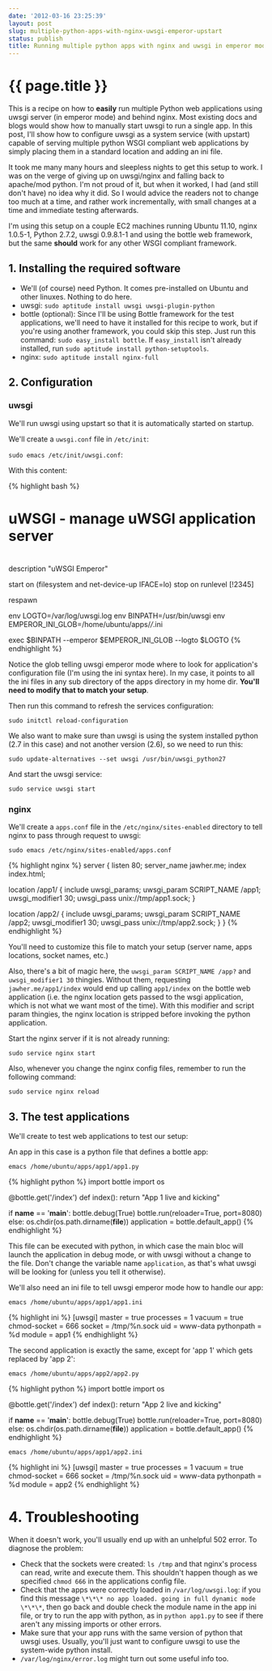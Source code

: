 ```yaml
---
date: '2012-03-16 23:25:39'
layout: post
slug: multiple-python-apps-with-nginx-uwsgi-emperor-upstart
status: publish
title: Running multiple python apps with nginx and uwsgi in emperor mode
---
```


{{ page.title }}
================

This is a recipe on how to **easily** run multiple Python web applications using uwsgi server (in emperor mode) and behind nginx.
Most existing docs and blogs would show how to manually start uwsgi to run a single app. In this post, I'll show how to configure uwsgi as a system service (with upstart) capable of serving multiple python WSGI compliant web applications by simply placing them in a standard location and adding an ini file.

It took me many many hours and sleepless nights to get this setup to work. I was on the verge of giving up on uwsgi/nginx and falling back to apache/mod python. I'm not proud of it, but when it worked, I had (and still don't have) no idea why it did. So I would advice the readers not to change too much at a time, and rather work incrementally, with small changes at a time and immediate testing afterwards.

I'm using this setup on a couple EC2 machines running Ubuntu 11.10, nginx 1.0.5-1, Python 2.7.2, uwsgi 0.9.8.1-1 and using the bottle web framework, but the same **should** work for any other WSGI compliant framework.


## 1. Installing the required software

* We'll (of course) need Python. It comes pre-installed on Ubuntu and other linuxes. Nothing to do here.
* uwsgi: `sudo aptitude install uwsgi uwsgi-plugin-python`
* bottle (optional): Since I'll be using Bottle framework for the test applications, we'll need to have it installed for this recipe to work, but if you're using another framework, you could skip this step. Just run this command: `sudo easy_install bottle`. If `easy_install` isn't already installed, run `sudo aptitude install python-setuptools`.
* nginx: `sudo aptitude install nginx-full`

## 2. Configuration
### uwsgi
We'll run uwsgi using upstart so that it is automatically started on startup.

We'll create a `uwsgi.conf` file in `/etc/init`:

`sudo emacs /etc/init/uwsgi.conf`:

With this content:

{% highlight bash %}
# uWSGI - manage uWSGI application server                                                                                                                                                                
#                                                                                                                                                                                                    

description     "uWSGI Emperor"

start on (filesystem and net-device-up IFACE=lo)
stop on runlevel [!2345]

respawn

env LOGTO=/var/log/uwsgi.log
env BINPATH=/usr/bin/uwsgi
env EMPEROR_INI_GLOB=/home/ubuntu/apps/*/*.ini

exec $BINPATH --emperor $EMPEROR_INI_GLOB --logto $LOGTO
{% endhighlight %}

Notice the glob telling uwsgi emperor mode where to look for application's configuration file (I'm using the ini syntax here). In my case, it points to all the ini files in any sub directory of the apps directory in my home dir. **You'll need to modify that to match your setup**.

Then run this command to refresh the services configuration:

`sudo initctl reload-configuration`

We also want to make sure than uwsgi is using the system installed python (2.7 in this case) and not another version (2.6), so we need to run this:

`sudo update-alternatives --set uwsgi /usr/bin/uwsgi_python27`

And start the uwsgi service:

`sudo service uwsgi start`

### nginx
We'll create a `apps.conf` file in the `/etc/nginx/sites-enabled` directory to tell nginx to pass through request to uwsgi:

`sudo emacs /etc/nginx/sites-enabled/apps.conf`

{% highlight nginx %}
server {
  listen 80;
  server_name jawher.me;
  index index.html;

  location /app1/ {
    include uwsgi_params;
    uwsgi_param SCRIPT_NAME /app1;
    uwsgi_modifier1 30;
    uwsgi_pass unix://tmp/app1.sock;
  }

  location /app2/ {
    include uwsgi_params;
    uwsgi_param SCRIPT_NAME /app2;
    uwsgi_modifier1 30;
    uwsgi_pass unix://tmp/app2.sock;
  }
}
{% endhighlight %}

You'll need to customize this file to match your setup (server name, apps locations, socket names, etc.)

Also, there's a bit of magic here, the `uwsgi_param SCRIPT_NAME /app?` and `uwsgi_modifier1 30` thingies. Without them, requesting `jawher.me/app1/index` would end up calling `app1/index` on the bottle web application (i.e. the nginx location gets passed to the wsgi application, which is not what we want most of the time). With this modifier and script param thingies, the nginx location is stripped before invoking the python application.

Start the nginx server if it is not already running:

`sudo service nginx start`

Also, whenever you change the nginx config files, remember to run the following command:

`sudo service nginx reload`

## 3. The test applications
We'll create to test web applications to test our setup:

An app in this case is a python file that defines a bottle app:

`emacs /home/ubuntu/apps/app1/app1.py`

{% highlight python %}
import bottle
import os

@bottle.get('/index')
def index():
    return "App 1 live and kicking"

if __name__ == '__main__':
    bottle.debug(True)
    bottle.run(reloader=True, port=8080)
else:
    os.chdir(os.path.dirname(__file__))
    application = bottle.default_app()
{% endhighlight %}

This file can be executed with python, in which case the main bloc will launch the application in debug mode, or with uwsgi without a change to the file. Don't change the variable name `application`, as that's what uwsgi will be looking for (unless you tell it otherwise).

We'll also need an ini file to tell uwsgi emperor mode how to handle our app:

`emacs /home/ubuntu/apps/app1/app1.ini`

{% highlight ini %}
[uwsgi]
master = true
processes = 1
vacuum = true
chmod-socket = 666
socket = /tmp/%n.sock
uid = www-data
pythonpath = %d
module = app1
{% endhighlight %}

The second application is exactly the same, except for 'app 1' which gets replaced by 'app 2':

`emacs /home/ubuntu/apps/app2/app2.py`

{% highlight python %}
import bottle
import os

@bottle.get('/index')
def index():
    return "App 2 live and kicking"

if __name__ == '__main__':
    bottle.debug(True)
    bottle.run(reloader=True, port=8080)
else:
    os.chdir(os.path.dirname(__file__))
    application = bottle.default_app()
{% endhighlight %}

`emacs /home/ubuntu/apps/app1/app2.ini`

{% highlight ini %}
[uwsgi]
master = true
processes = 1
vacuum = true
chmod-socket = 666
socket = /tmp/%n.sock
uid = www-data
pythonpath = %d
module = app2
{% endhighlight %}

# 4. Troubleshooting
When it doesn't work, you'll usually end up with an unhelpful 502 error. To diagnose the problem:

* Check that the sockets were created: `ls /tmp` and that nginx's process can read, write and execute them. This shouldn't happen though as we specified `chmod 666` in the applications config file.
* Check that the apps were correctly loaded in `/var/log/uwsgi.log`: if you find this message `\*\*\* no app loaded. going in full dynamic mode \*\*\*`, then go back and double check the module name in the app ini file, or try to run the app with python, as in `python app1.py` to see if there aren't any missing imports or other errors.
* Make sure that your app runs with the same version of python that uwsgi uses. Usually, you'll just want to configure uwsgi to use the system-wide python install.
* `/var/log/nginx/error.log` might turn out some useful info too.
